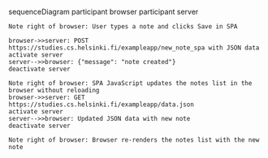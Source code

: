 sequenceDiagram
    participant browser
    participant server

    Note right of browser: User types a note and clicks Save in SPA

    browser->>server: POST https://studies.cs.helsinki.fi/exampleapp/new_note_spa with JSON data
    activate server
    server-->>browser: {"message": "note created"}
    deactivate server

    Note right of browser: SPA JavaScript updates the notes list in the browser without reloading
    browser->>server: GET https://studies.cs.helsinki.fi/exampleapp/data.json
    activate server
    server-->>browser: Updated JSON data with new note
    deactivate server

    Note right of browser: Browser re-renders the notes list with the new note
